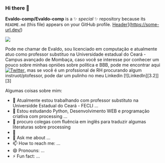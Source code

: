 ### Hi there 👋


**Evaldo-comp/Evaldo-comp** is a ✨ _special_ ✨ repository because its `README.md` (this file) appears on your GitHub profile.
[Header](https://github.com/Evaldo-comp/Evaldo-comp/blob/main/src/readme_header.png "Header")](https://some-url.dev/)

![](https://img.shields.io/badge/code-Python-informational?style=flat&logo=Python&logoColor=white&color=2bbc8a)
<!-- Actual text -->
Pode me chamar de Evaldo, sou licenciado em computação e atualmente atuo como professor substituo na Universidade estadual do Ceará - Campus avançado de Mombaça, caso você se interesse por conhecer um pouco sobre minhas opniões sobre política e BBB, pode me encontrar aqui [![Twitter][1.2]][1], mas se você é um profssional de RH procurando algum instruot/ptofessor, pode dar um pulinho no meu Linkedin [![LinkedIn][3.2]][3] 

<!-- Icons -->

[1.2]: http://i.imgur.com/wWzX9uB.png (twitter icon without padding)
[2.2]: https://raw.githubusercontent.com/MartinHeinz/MartinHeinz/master/linkedin-3-16.png (LinkedIn icon without padding)

<!-- Links to your social media accounts -->

[1]: https://twitter.com/Martin_Heinz_
[2]: https://www.linkedin.com/in/heinz-martin/



Algumas coisas sobre mim:

- 🔭 Atualmente estou trabalhando com professor substituto na Universidde Estadual do Ceará  - FECLI ...
- 🌱 Estou estudando Python, Desenvolvimento WEB e programação criativa com processing ...
- 👯 procuro colegas com fluência em inglês para traduzir algumas literaturas sobre processing
- 🤔 
- 💬 Ask me about ...
- 📫 How to reach me: ...
- 😄 Pronouns: ...
- ⚡ Fun fact: ...

